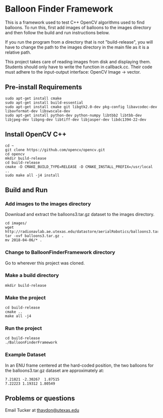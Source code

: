 # Balloon Finder Framework
This is a framework used to test C++ OpenCV algorithms used to find balloons. To run this, first add images of balloons to the images directory and then follow the build and run instructions below.

If you run the program from a directory that is not "build-release", you will have to change the path to the images directory in the main file as it is a relative path.

This project takes care of reading images from disk and displaying them. Students should only have to write the function in callback.cc. Their code must adhere to the input-output interface: OpenCV Image -> vector<BalloonInfo>.

## Pre-install Requirements
``` 
sudo apt-get install cmake 
sudo apt-get install build-essential
sudo apt-get install cmake git libgtk2.0-dev pkg-config libavcodec-dev libavformat-dev libswscale-dev
sudo apt-get install python-dev python-numpy libtbb2 libtbb-dev libjpeg-dev libpng-dev libtiff-dev libjasper-dev libdc1394-22-dev
```

## Install OpenCV C++
```
cd ~
git clone https://github.com/opencv/opencv.git
cd opencv
mkdir build-release
cd build-release
cmake -D CMAKE_BUILD_TYPE=RELEASE -D CMAKE_INSTALL_PREFIX=/usr/local ..
sudo make all -j4 install
```

## Build and Run
### Add images to the images directory
Download and extract the balloons3.tar.gz dataset to the images directory.
```
cd images/
wget http://radionavlab.ae.utexas.edu/datastore/aerialRobotics/balloons3.tar.gz
tar -xvf balloons3.tar.gz .
mv 2018-04-06/* .
```

### Change to BalloonFinderFramework directory
Go to wherever this project was cloned.

### Make a build directory
```
mkdir build-release
```

### Make the project
```
cd build-release
cmake ..
make all -j4
```

### Run the project
```
cd build-release
./BalloonFinderFramework
```

### Example Dataset
In an ENU frame centered at the hard-coded position, the two balloons for the balloons3.tar.gz dataset are approximately at:
```
7.21821 -2.30267  1.87515  
7.22223 1.19312 1.80549 
```

## Problems or questions
Email Tucker at thaydon@utexas.edu

